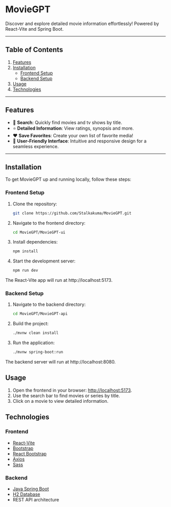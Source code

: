 # **MovieGPT**  
Discover and explore detailed movie information effortlessly! Powered by React-Vite and Spring Boot.

---

## **Table of Contents**

1. [Features](#features)  
2. [Installation](#installation)  
   - [Frontend Setup](#frontend-setup)  
   - [Backend Setup](#backend-setup)  
3. [Usage](#usage)  
4. [Technologies](#technologies)  
---

## **Features**

- 🎥 **Search**: Quickly find movies and tv shows by title.  
- ⭐ **Detailed Information**: View ratings, synopsis and more.
- ❤️ **Save Favorites**: Create your own list of favorite media!
- 🧭 **User-Friendly Interface**: Intuitive and responsive design for a seamless experience.  

---

## **Installation**

To get MovieGPT up and running locally, follow these steps:

### **Frontend Setup**

1. Clone the repository:  
   ```bash
   git clone https://github.com/Stalkakuma/MovieGPT.git
2. Navigate to the frontend directory:
   ```bash
   cd MovieGPT/MovieGPT-ui
4. Install dependencies:
   ```bash
   npm install
6. Start the development server:
   ```bash
   npm run dev

The React-Vite app will run at http://localhost:5173.

### **Backend Setup**

1. Navigate to the backend directory:
   ```bash
   cd MovieGPT/MovieGPT-api
3. Build the project:
   ```bash
   ./mvnw clean install
4. Run the application:
   ```bash
   ./mvnw spring-boot:run

The backend server will run at http://localhost:8080.

## **Usage**

1. Open the frontend in your browser: [http://localhost:5173](http://localhost:5173).  
2. Use the search bar to find movies or series by title.  
3. Click on a movie to view detailed information.  

## **Technologies**

### **Frontend**  
- [React-Vite](https://vitejs.dev/)  
- [Bootstrap](https://getbootstrap.com/)
- [React Bootstrap](https://react-bootstrap.github.io/)  
- [Axios](https://axios-http.com/)
- [Sass](https://sass-lang.com/)

### **Backend**  
- [Java Spring Boot](https://spring.io/projects/spring-boot)  
- [H2 Database](https://www.h2database.com/)  
- REST API architecture  


